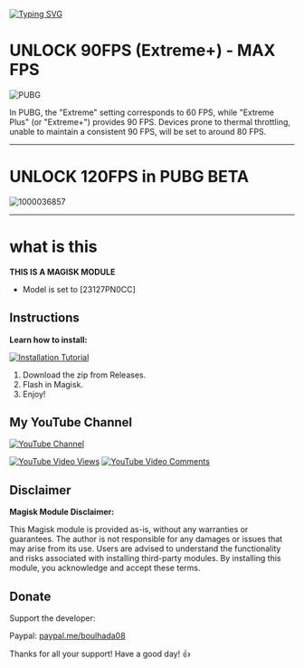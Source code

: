 [![Typing SVG](https://readme-typing-svg.herokuapp.com?font=Orbitron&size=40&duration=4050&pause=500&color=F70000&center=true&vCenter=true&random=false&width=1000&height=70&lines=FPS+UNLOCKER;UNLOCK+MAX+FPS+IN+ANY+GAME)](https://git.io/typing-svg)

# UNLOCK 90FPS (Extreme+) - MAX FPS

![PUBG](https://github.com/catsmoker/PUBG-90FPS/assets/119059457/a73e6a37-10b2-4571-860d-86705c16573d)

In PUBG, the "Extreme" setting corresponds to 60 FPS, while "Extreme Plus" (or "Extreme+") provides 90 FPS. Devices prone to thermal throttling, unable to maintain a consistent 90 FPS, will be set to around 80 FPS.

---
# UNLOCK 120FPS in PUBG BETA

![1000036857](https://github.com/catsmoker/PUBG-90FPS/assets/119059457/45f85f58-2970-4d6d-9b0e-60847f81171a)

---
# what is this
**THIS IS A MAGISK MODULE**

* Model is set to [23127PN0CC]

## Instructions

**Learn how to install:**

[![Installation Tutorial](https://github.com/catsmoker/PUBG-90FPS/assets/119059457/38c3c645-3147-4e8a-a81b-ecea55a09e02)](https://www.youtube.com/watch?v=pXZIm_qD2Fg)

1. Download the zip from Releases.
2. Flash in Magisk.
3. Enjoy!

## My YouTube Channel

[![YouTube Channel](https://raw.githubusercontent.com/maurodesouza/profile-readme-generator/master/src/assets/icons/social/youtube/default.svg)](https://www.youtube.com/@CATSM0KER?sub_confirmation=1)

[![YouTube Video Views](https://img.shields.io/youtube/views/pXZIm_qD2Fg?style=for-the-badge&color=blue&labelColor=0b689d)](https://www.youtube.com/watch?v=pXZIm_qD2Fg)
[![YouTube Video Comments](https://img.shields.io/youtube/comments/pXZIm_qD2Fg?style=for-the-badge&color=blue&labelColor=0b689d)](https://www.youtube.com/watch?v=pXZIm_qD2Fg)

## Disclaimer

**Magisk Module Disclaimer:**

This Magisk module is provided as-is, without any warranties or guarantees. The author is not responsible for any damages or issues that may arise from its use. Users are advised to understand the functionality and risks associated with installing third-party modules. By installing this module, you acknowledge and accept these terms.

## Donate

Support the developer:

Paypal: [paypal.me/boulhada08](http://paypal.me/boulhada08)

Thanks for all your support! Have a good day! 👍
